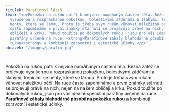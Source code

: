 ```yaml
---
titulek: Parafínová lázeň
text: "<p>Pokožka na rukou patří k nejvíce namáhaným částem těla. Běžná zátěž se projevuje
  vysušenou a rozpraskanou pokožkou, bolestivými záděrami a slabými, třepícími se
  nehty, které se lámou. Proto je třeba svým rukám věnovat náležitou péči. Na ruce
  často zapomínáme a první známky stárnutí se projevují právě na nich, nejen na našem
  obličeji a krku. Pokud toužíte po dokonalých rukou, jsou pro vás ideální speciální
  parafíny určené na ruce. <strong>Parafínové zábaly blahodárně působí na pokožku
  rukou</strong> a kombinují zdravotní i estetické účinky.</p>"
obrazek: "/images/parafin.jpg"

---
```

Pokožka na rukou patří k nejvíce namáhaným částem těla. Běžná zátěž se projevuje vysušenou a rozpraskanou pokožkou, bolestivými záděrami a slabými, třepícími se nehty, které se lámou. Proto je třeba svým rukám věnovat náležitou péči. Na ruce často zapomínáme a první známky stárnutí se projevují právě na nich, nejen na našem obličeji a krku. Pokud toužíte po dokonalých rukou, jsou pro vás ideální speciální parafíny určené na ruce. **Parafínové zábaly blahodárně působí na pokožku rukou** a kombinují zdravotní i estetické účinky.
